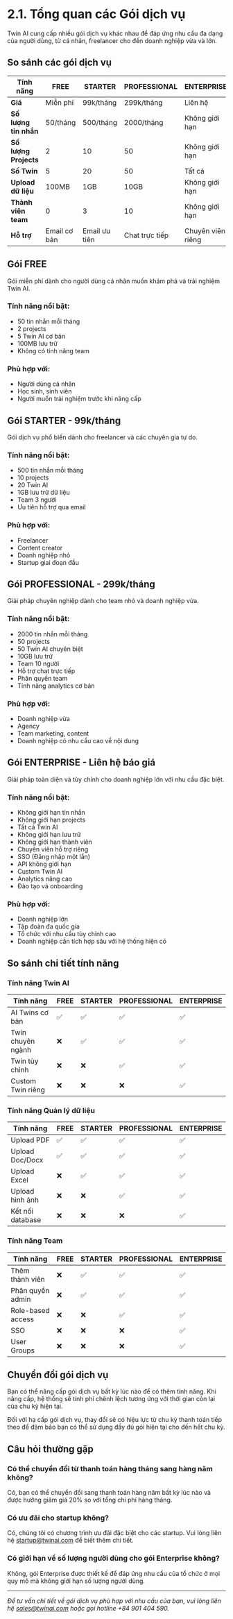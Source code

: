 # 2.1. Tổng quan các Gói dịch vụ

Twin AI cung cấp nhiều gói dịch vụ khác nhau để đáp ứng nhu cầu đa dạng của người dùng, từ cá nhân, freelancer cho đến doanh nghiệp vừa và lớn.

## So sánh các gói dịch vụ

| Tính năng | FREE | STARTER | PROFESSIONAL | ENTERPRISE |
|-----------|------|---------|--------------|------------|
| **Giá** | Miễn phí | 99k/tháng | 299k/tháng | Liên hệ |
| **Số lượng tin nhắn** | 50/tháng | 500/tháng | 2000/tháng | Không giới hạn |
| **Số lượng Projects** | 2 | 10 | 50 | Không giới hạn |
| **Số Twin** | 5 | 20 | 50 | Tất cả |
| **Upload dữ liệu** | 100MB | 1GB | 10GB | Không giới hạn |
| **Thành viên team** | 0 | 3 | 10 | Không giới hạn |
| **Hỗ trợ** | Email cơ bản | Email ưu tiên | Chat trực tiếp | Chuyên viên riêng |

## Gói FREE

Gói miễn phí dành cho người dùng cá nhân muốn khám phá và trải nghiệm Twin AI.

### Tính năng nổi bật:
- 50 tin nhắn mỗi tháng
- 2 projects
- 5 Twin AI cơ bản
- 100MB lưu trữ
- Không có tính năng team

### Phù hợp với:
- Người dùng cá nhân
- Học sinh, sinh viên
- Người muốn trải nghiệm trước khi nâng cấp

## Gói STARTER - 99k/tháng

Gói dịch vụ phổ biến dành cho freelancer và các chuyên gia tự do.

### Tính năng nổi bật:
- 500 tin nhắn mỗi tháng
- 10 projects
- 20 Twin AI
- 1GB lưu trữ dữ liệu
- Team 3 người
- Ưu tiên hỗ trợ qua email

### Phù hợp với:
- Freelancer
- Content creator
- Doanh nghiệp nhỏ
- Startup giai đoạn đầu

## Gói PROFESSIONAL - 299k/tháng

Giải pháp chuyên nghiệp dành cho team nhỏ và doanh nghiệp vừa.

### Tính năng nổi bật:
- 2000 tin nhắn mỗi tháng
- 50 projects
- 50 Twin AI chuyên biệt
- 10GB lưu trữ
- Team 10 người
- Hỗ trợ chat trực tiếp
- Phân quyền team
- Tính năng analytics cơ bản

### Phù hợp với:
- Doanh nghiệp vừa
- Agency
- Team marketing, content
- Doanh nghiệp có nhu cầu cao về nội dung

## Gói ENTERPRISE - Liên hệ báo giá

Giải pháp toàn diện và tùy chỉnh cho doanh nghiệp lớn với nhu cầu đặc biệt.

### Tính năng nổi bật:
- Không giới hạn tin nhắn
- Không giới hạn projects
- Tất cả Twin AI
- Không giới hạn lưu trữ
- Không giới hạn thành viên
- Chuyên viên hỗ trợ riêng
- SSO (Đăng nhập một lần)
- API không giới hạn
- Custom Twin AI
- Analytics nâng cao
- Đào tạo và onboarding

### Phù hợp với:
- Doanh nghiệp lớn
- Tập đoàn đa quốc gia
- Tổ chức với nhu cầu tùy chỉnh cao
- Doanh nghiệp cần tích hợp sâu với hệ thống hiện có

## So sánh chi tiết tính năng

### Tính năng Twin AI
| Tính năng | FREE | STARTER | PROFESSIONAL | ENTERPRISE |
|-----------|------|---------|--------------|------------|
| AI Twins cơ bản | ✅ | ✅ | ✅ | ✅ |
| Twin chuyên ngành | ❌ | ✅ | ✅ | ✅ |
| Twin tùy chỉnh | ❌ | ❌ | ✅ | ✅ |
| Custom Twin riêng | ❌ | ❌ | ❌ | ✅ |

### Tính năng Quản lý dữ liệu
| Tính năng | FREE | STARTER | PROFESSIONAL | ENTERPRISE |
|-----------|------|---------|--------------|------------|
| Upload PDF | ✅ | ✅ | ✅ | ✅ |
| Upload Doc/Docx | ✅ | ✅ | ✅ | ✅ |
| Upload Excel | ❌ | ✅ | ✅ | ✅ |
| Upload hình ảnh | ❌ | ❌ | ✅ | ✅ |
| Kết nối database | ❌ | ❌ | ❌ | ✅ |

### Tính năng Team
| Tính năng | FREE | STARTER | PROFESSIONAL | ENTERPRISE |
|-----------|------|---------|--------------|------------|
| Thêm thành viên | ❌ | ✅ | ✅ | ✅ |
| Phân quyền admin | ❌ | ✅ | ✅ | ✅ |
| Role-based access | ❌ | ❌ | ✅ | ✅ |
| SSO | ❌ | ❌ | ❌ | ✅ |
| User Groups | ❌ | ❌ | ❌ | ✅ |

## Chuyển đổi gói dịch vụ

Bạn có thể nâng cấp gói dịch vụ bất kỳ lúc nào để có thêm tính năng. Khi nâng cấp, hệ thống sẽ tính phí chênh lệch tương ứng với thời gian còn lại của chu kỳ hiện tại.

Đối với hạ cấp gói dịch vụ, thay đổi sẽ có hiệu lực từ chu kỳ thanh toán tiếp theo để đảm bảo bạn có thể sử dụng đầy đủ gói hiện tại cho đến hết chu kỳ.

## Câu hỏi thường gặp

### Có thể chuyển đổi từ thanh toán hàng tháng sang hàng năm không?
Có, bạn có thể chuyển đổi sang thanh toán hàng năm bất kỳ lúc nào và được hưởng giảm giá 20% so với tổng chi phí hàng tháng.

### Có ưu đãi cho startup không?
Có, chúng tôi có chương trình ưu đãi đặc biệt cho các startup. Vui lòng liên hệ startup@twinai.com để biết thêm chi tiết.

### Có giới hạn về số lượng người dùng cho gói Enterprise không?
Không, gói Enterprise được thiết kế để đáp ứng nhu cầu của tổ chức ở mọi quy mô mà không giới hạn số lượng người dùng.

---

*Để tư vấn chi tiết về gói dịch vụ phù hợp với nhu cầu của bạn, vui lòng liên hệ sales@twinai.com hoặc gọi hotline +84 901 404 590.*
